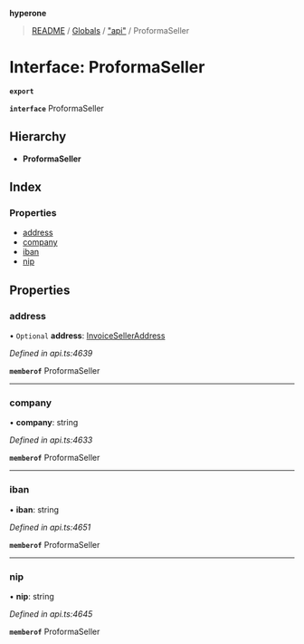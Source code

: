 **hyperone**

> [README](../README.md) / [Globals](../globals.md) / ["api"](../modules/_api_.md) / ProformaSeller

# Interface: ProformaSeller

**`export`** 

**`interface`** ProformaSeller

## Hierarchy

* **ProformaSeller**

## Index

### Properties

* [address](_api_.proformaseller.md#address)
* [company](_api_.proformaseller.md#company)
* [iban](_api_.proformaseller.md#iban)
* [nip](_api_.proformaseller.md#nip)

## Properties

### address

• `Optional` **address**: [InvoiceSellerAddress](_api_.invoiceselleraddress.md)

*Defined in api.ts:4639*

**`memberof`** ProformaSeller

___

### company

•  **company**: string

*Defined in api.ts:4633*

**`memberof`** ProformaSeller

___

### iban

•  **iban**: string

*Defined in api.ts:4651*

**`memberof`** ProformaSeller

___

### nip

•  **nip**: string

*Defined in api.ts:4645*

**`memberof`** ProformaSeller
